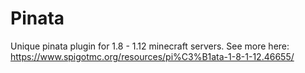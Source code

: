 # Pinata

Unique pinata plugin for 1.8 - 1.12 minecraft servers.
See more here: https://www.spigotmc.org/resources/pi%C3%B1ata-1-8-1-12.46655/
